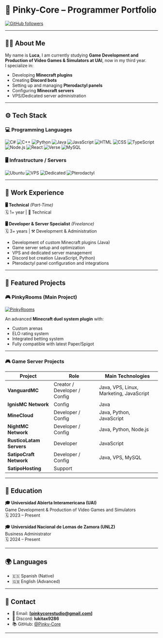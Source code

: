 # 🌟 Pinky-Core – Programmer Portfolio

[![GitHub followers](https://img.shields.io/github/followers/Pinky-Core?style=social)](https://github.com/Pinky-Core)

---

## 🧑‍💻 About Me

My name is **Luca**, I am currently studying **Game Development and Production of Video Games & Simulators at UAI**, now in my third year.  
I specialize in:

- Developing **Minecraft plugins**
- Creating **Discord bots**
- Setting up and managing **Pterodactyl panels**
- Configuring **Minecraft servers**
- VPS/Dedicated server administration

---

## ⚙️ Tech Stack

### 💻 Programming Languages
![C#](https://img.shields.io/badge/C%23-239120?style=for-the-badge&logo=csharp)
![C++](https://img.shields.io/badge/C++-00599C?style=for-the-badge&logo=cplusplus)
![Python](https://img.shields.io/badge/Python-3776AB?style=for-the-badge&logo=python)
![Java](https://img.shields.io/badge/Java-ED8B00?style=for-the-badge&logo=java)
![JavaScript](https://img.shields.io/badge/JavaScript-F7DF1E?style=for-the-badge&logo=javascript&logoColor=black)
![HTML](https://img.shields.io/badge/HTML5-E34F26?style=for-the-badge&logo=html5&logoColor=white)
![CSS](https://img.shields.io/badge/CSS3-1572B6?style=for-the-badge&logo=css3&logoColor=white)
![TypeScript](https://img.shields.io/badge/TypeScript-007ACC?style=for-the-badge&logo=typescript)
![Node.js](https://img.shields.io/badge/Node.js-339933?style=for-the-badge&logo=node.js)
![React](https://img.shields.io/badge/React-20232A?style=for-the-badge&logo=react&logoColor=61DAFB)
![Verse](https://img.shields.io/badge/Verse-000000?style=for-the-badge&logo=unrealengine)
![MySQL](https://img.shields.io/badge/MySQL-4479A1?style=for-the-badge&logo=mysql)

### 🖥️ Infrastructure / Servers
![Ubuntu](https://img.shields.io/badge/Ubuntu-E95420?style=for-the-badge&logo=ubuntu)
![VPS](https://img.shields.io/badge/VPS-00A4EF?style=for-the-badge&logo=azure-devops)
![Dedicated](https://img.shields.io/badge/Dedicated%20Servers-006400?style=for-the-badge)
![Pterodactyl](https://img.shields.io/badge/Pterodactyl-4A90E2?style=for-the-badge&logo=pterodactyl)

---

## 💼 Work Experience
**🖥️ Technical** *(Part-Time)*  
🗓️ 1+ year | 🔩 Technical 

**🖥️ Developer & Server Specialist** *(Freelance)*  
🗓️ 3+ years | ⚒️ Development & Administration  
- Development of custom Minecraft plugins (Java)  
- Game server setup and optimization  
- VPS and dedicated server management  
- Discord bot creation (JavaScript, Python)  
- Pterodactyl panel configuration and integrations  

---

## 🚀 Featured Projects

### 🎮 PinkyRooms (Main Project)
[![PinkyRooms](https://img.shields.io/badge/GitHub-Project-181717?style=for-the-badge&logo=github)](https://github.com/Pinky-Core)

An advanced **Minecraft duel system plugin** with:  
- Custom arenas  
- ELO rating system  
- Integrated betting system  
- Fully compatible with latest Paper/Spigot  

---

### 🎮 Game Server Projects

| Project              | Role                  | Main Technologies              |
|----------------------|-----------------------|--------------------------------|
| **VanguardMC**       | Creator / Developer / Config   | Java, VPS, Linux, Marketing, JavaScript    |
| **IgnisMC Network**       | Config   | Java    |
| **MineCloud**        | Developer / Config    | Java, Python, JavaScript       |
| **NightMC Network**  | Developer / Config    | Java, Python, Node.js          |
| **RusticoLatam Servers**       | Developer   | JavaScript    |
| **SatipoCraft Network** | Developer / Config | Java, VPS, MySQL               |
| **SatipoHosting**       | Support   |     |

---

## 🏫 Education

**🎓 Universidad Abierta Interamericana (UAI)**  
Game Development & Production of Video Games and Simulators  
🗓️ 2023 – Present  

**🎓 Universidad Nacional de Lomas de Zamora (UNLZ)**  
Business Administrator  
🗓️ 2024 – Present  

---

## 🌍 Languages

- 🇪🇸 Spanish (Native)  
- 🇬🇧 English (Advanced)  

---

## 📢 Contact

- 📧 Email: **[pinkycorestudio@gmail.com]**  
- 🔗 Discord: **lukitax9286**  
- 📚 GitHub: [@Pinky-Core](https://github.com/Pinky-Core)

---
